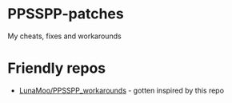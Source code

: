 # PPSSPP-patches
My cheats, fixes and workarounds

# Friendly repos
* [LunaMoo/PPSSPP_workarounds](https://github.com/LunaMoo/PPSSPP_workarounds/) - gotten inspired by this repo

